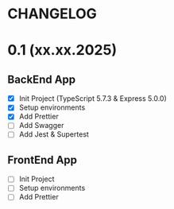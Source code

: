 # CHANGELOG

# 0.1 (xx.xx.2025)

## BackEnd App

- [x] Init Project (TypeScript 5.7.3 & Express 5.0.0)
- [x] Setup environments
- [x] Add Prettier
- [ ] Add Swagger
- [ ] Add Jest & Supertest

## FrontEnd App

- [ ] Init Project
- [ ] Setup environments
- [ ] Add Prettier
